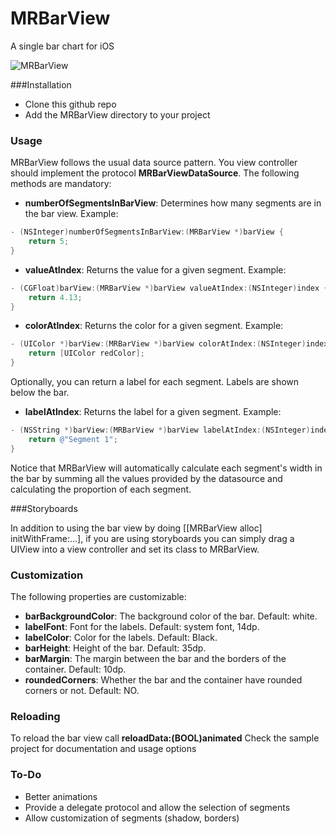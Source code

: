 MRBarView
=========

A single bar chart for iOS

![MRBarView](https://raw.github.com/mrojas/MRBarView/blob/master/barview.png)

###Installation

- Clone this github repo
- Add the MRBarView directory to your project

### Usage

MRBarView follows the usual data source pattern. You view controller should implement the protocol **MRBarViewDataSource**.
The following methods are mandatory:

- **numberOfSegmentsInBarView**: Determines how many segments are in the bar view. Example:
```Objective-C
- (NSInteger)numberOfSegmentsInBarView:(MRBarView *)barView {
    return 5;
}
```

- **valueAtIndex**: Returns the value for a given segment. Example:
```Objective-C
- (CGFloat)barView:(MRBarView *)barView valueAtIndex:(NSInteger)index {
    return 4.13;
}
```

- **colorAtIndex**: Returns the color for a given segment. Example:
```Objective-C
- (UIColor *)barView:(MRBarView *)barView colorAtIndex:(NSInteger)index {
    return [UIColor redColor];
}
```

Optionally, you can return a label for each segment. Labels are shown below the bar.

- **labelAtIndex**: Returns the label for a given segment. Example:
```Objective-C
- (NSString *)barView:(MRBarView *)barView labelAtIndex:(NSInteger)index {
    return @"Segment 1";
}
```

Notice that MRBarView will automatically calculate each segment's width in the bar by summing all the values provided by the datasource and calculating the proportion of each segment.

###Storyboards

In addition to using the bar view by doing [[MRBarView alloc] initWithFrame:...], if you are using storyboards you can simply drag a UIView into a view controller and set its class to MRBarView.


### Customization

The following properties are customizable:

- **barBackgroundColor**: The background color of the bar. Default: white.
- **labelFont**: Font for the labels. Default: system font, 14dp.
- **labelColor**: Color for the labels. Default: Black.
- **barHeight**: Height of the bar. Default: 35dp.
- **barMargin**: The margin between the bar and the borders of the container. Default: 10dp.
- **roundedCorners**: Whether the bar and the container have rounded corners or not. Default: NO.

### Reloading

To reload the bar view call **reloadData:(BOOL)animated**
Check the sample project for documentation and usage options

### To-Do

- Better animations
- Provide a delegate protocol and allow the selection of segments
- Allow customization of segments (shadow, borders)
